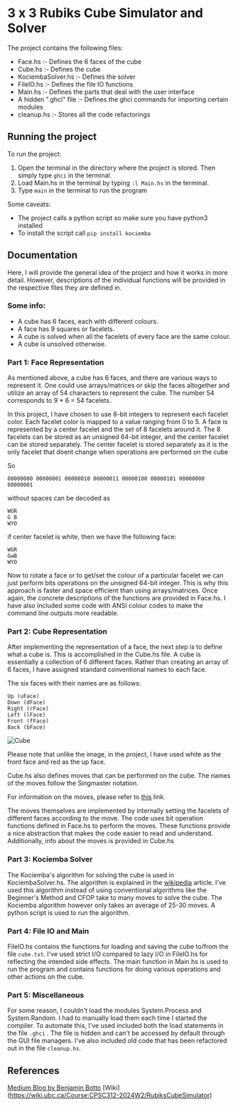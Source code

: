  # 3 x 3 Rubiks Cube Simulator and Solver

The project contains the following files:

- Face.hs :- Defines the 6 faces of the cube
- Cube.hs :- Defines the cube
- KociembaSolver.hs :- Defines the solver
- FileIO.hs :- Defines the file IO functions
- Main.hs :- Defines the parts that deal with the user interface
- A hidden ".ghci" file :- Defines the ghci commands for importing certain modules
- cleanup.hs :- Stores all the code refactorings

## Running the project

To run the project:
1. Open the terminal in the directory where the project is stored. Then simply type `ghci` in the terminal.
2. Load Main.hs in the terminal by typing `:l Main.hs` in the terminal.
3. Type `main` in the terminal to run the program

Some caveats:

- The project calls a python script so make sure you have python3 installed
- To install the script call `pip install kociemba`

## Documentation

Here, I will provide the general idea of the project and how it works in more detail. However, descriptions of the individual functions will be provided in the respective files they are defined in.

### Some info:

- A cube has 6 faces, each with different colours.
- A face has 9 squares or facelets.
- A cube is solved when all the facelets of every face are the same colour.
- A cube is unsolved otherwise.

### Part 1: Face Representation

As mentioned above, a cube has 6 faces, and there are various ways to represent it. One could use arrays/matrices or skip the faces altogether and utilize an array of 54 characters to represent the cube. The number 54 corresponds to 9 * 6 = 54 facelets.

In this project, I have chosen to use 8-bit integers to represent each facelet color. Each facelet color is mapped to a value ranging from 0 to 5. A face is represented by a center facelet and the set of 8 facelets around it. The 8 facelets can be stored as an unsigned 64-bit integer, and the center facelet can be stored separately. The center facelet is stored separately as it is the only facelet that doent change when operations are performed on the cube

So
```
00000000 00000001 00000010 00000011 00000100 00000101 00000000 00000001
```

without spaces can be decoded as
```
WGR
G B
WYO
```

if center facelet is white, then we have the following face:
```
WGR
GwB
WYO
```

Now to rotate a face or to get/set the colour of a particular facelet we can just perform bits operations on the unsigned 64-bit integer. This is why this approach is faster and space efficient than using arrays/matrices. Once again, the concrete descriptions of the functions are provided in Face.hs. I have also included some code with ANSI colour codes to make the command line outputs more readable.

### Part 2: Cube Representation

After implementing the representation of a face, the next step is to define what a cube is. This is accomplished in the Cube.hs file. A cube is essentially a collection of 6 different faces. Rather than creating an array of 6 faces, I have assigned standard conventional names to each face.

The six faces with their names are as follows:
```
Up (uFace)
Down (dFace)
Right (rFace)
Left (lFace)
Front (fFace)
Back (bFace)
```
![Cube](https://www.wikihow.com/images/4/4e/Solve-a-Rubik's-Cube-in-20-Moves-Step-25.jpg)

Please note that unlike the image, in the project, I have used white as the front face and red as the up face.

Cube.hs also defines moves that can be performed on the cube. The names of the moves follow the Singmaster notation.

For information on the moves, please refer to 
[this](https://en.wikipedia.org/wiki/Rubik%27s_Cube_group#Cube_moves) link.

The moves themselves are implemented by internally setting the facelets of different faces according to the move. The code uses bit operation functions defined in Face.hs to perform the moves. These functions provide a nice abstraction that makes the code easier to read and understand. Additionally, info about the moves is provided in Cube.hs

### Part 3: Kociemba Solver

The Kociemba's algorithm for solving the cube is used in KociembaSolver.hs. The algorithm is explained in the [wikipedia](https://en.wikipedia.org/wiki/Optimal_solutions_for_the_Rubik%27s_Cube#Kociemba's_algorithm) article. I've used this algorithm instead of using conventional algorithms like the Beginner's Method and CFOP take to many moves to solve the cube. The Kociemba algorithm however only takes an average of 25-30 moves. A python script is used to run the algorithm.

### Part 4: File IO and Main

FileIO.hs contains the functions for loading and saving the cube to/from the file `cube.txt`. I've used strict I/O compared to lazy I/O in FileIO.hs for reflecting the intended side effects. The main function in Main.hs is used to run the program and contains functions for doing various operations and other actions on the cube.

### Part 5: Miscellaneous

For some reason, I couldn't load the modules System.Process and System.Random. I had to manually load them each time I started the compiler. To automate this, I've used included both the load statements in the file `.ghci` . The file is hidden and can't be accessed by default through the GUI file managers. I've also included old code that has been refactored out in the file `cleanup.hs`.

## References
[Medium Blog by Benjamin Botto](https://medium.com/@benjamin.botto/implementing-an-optimal-rubiks-cube-solver-using-korf-s-algorithm-bf750b332cf9)
[Wiki] (https://wiki.ubc.ca/Course:CPSC312-2024W2/RubiksCubeSimulator)
